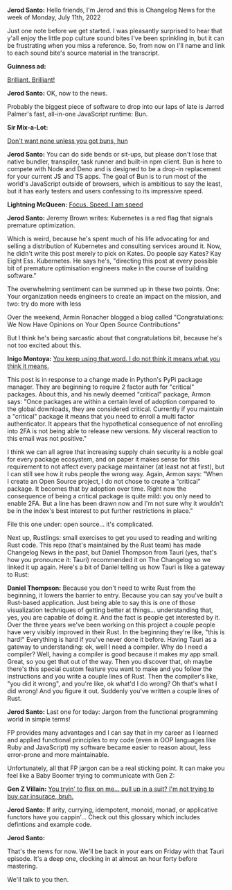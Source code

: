 **Jerod Santo:** Hello friends, I'm Jerod and this is Changelog News for the week of Monday, July 11th, 2022

Just one note before we get started. I was pleasantly surprised to hear that y'all enjoy the little pop culture sound bites I've been sprinkling in, but it can be frustrating when you miss a reference. So, from now on I'll name and link to each sound bite's source material in the transcript.

**Guinness ad:**

[Brilliant. Brilliant!](https://www.youtube.com/watch?v=2K8Osz9RnvY)

**Jerod Santo:** OK, now to the news.

Probably the biggest piece of software to drop into our laps of late is Jarred Palmer's fast, all-in-one JavaScript runtime: Bun.

**Sir Mix-a-Lot:**

[Don't want none unless you got buns, hun](https://genius.com/4102404)

**Jerod Santo:** You can do side bends or sit-ups, but please don't lose that native bundler, transpiler, task runner and built-in npm client. Bun is here to compete with Node and Deno and is designed to be a drop-in replacement for your current JS and TS apps. The goal of Bun is to run most of the world's JavaScript outside of browsers, which is ambitious to say the least, but it has early testers and users confessing to its impressive speed.

**Lightning McQueen:** [Focus. Speed. I am speed](https://www.youtube.com/watch?v=4LaYn0541ro)

**Jerod Santo:** Jeremy Brown writes: Kubernetes is a red flag that signals premature optimization.

Which is weird, because he's spent much of his life advocating for and selling a distribution of Kubernetes and consulting services around it. Now, he didn't write this post merely to pick on Kates. Do people say Kates? Kay Eight Ess. Kubernetes. He says he's, "directing this post at every possible bit of premature optimisation engineers make in the course of building software."

The overwhelming sentiment can be summed up in these two points. One: Your organization needs engineers to create an impact on the mission, and two: try do more with less

Over the weekend, Armin Ronacher blogged a blog called "Congratulations: We Now Have Opinions on Your Open Source Contributions"

But I think he's being sarcastic about that congratulations bit, because he's not too excited about this.

**Inigo Montoya:** [You keep using that word. I do not think it means what you think it means.](https://www.youtube.com/watch?v=dTRKCXC0JFg)

This post is in response to a change made in Python's PyPi package manager. They are beginning to require 2 factor auth for "critical" packages. About this, and his newly deemed "critical" package, Armon says: "Once packages are within a certain level of adoption compared to the global downloads, they are considered critical. Currently if you maintain a "critical" package it means that you need to enroll a multi factor authenticator. It appears that the hypothetical consequence of not enrolling into 2FA is not being able to release new versions. My visceral reaction to this email was not positive."

I think we can all agree that increasing supply chain security is a noble goal for every package ecosystem, and on paper it makes sense for this requirement to not affect every package maintainer (at least not at first), but I can still see how it rubs people the wrong way. Again, Armon says: "When I create an Open Source project, I do not chose to create a “critical” package. It becomes that by adoption over time. Right now the consequence of being a critical package is quite mild: you only need to enable 2FA. But a line has been drawn now and I'm not sure why it wouldn't be in the index's best interest to put further restrictions in place."

File this one under: open source... it's complicated.

Next up, Rustlings: small exercises to get you used to reading and writing Rust code. This repo (that's maintained by the Rust team) has made Changelog News in the past, but Daniel Thompson from Tauri (yes, that's how you pronounce it: Tauri) recommended it on The Changelog so we linked it up again. Here's a bit of Daniel telling us how Tauri is like a gateway to Rust:

**Daniel Thompson:** Because you don't need to write Rust from the beginning, it lowers the barrier to entry. Because you can say you've built a Rust-based application. Just being able to say this is one of those visualization techniques of getting better at things... understanding that, yes, you are capable of doing it. And the fact is  people get interested by it. Over the three years we've been working on this project a couple people have very visibly improved in their Rust. In the beginning they're like, "this is hard!" Everything is hard if you've never done it before. Having Tauri as a gateway to understanding: ok, well I need a compiler. Why do I need a compiler? Well, having a compiler is good because it makes my app small. Great, so you get that out of the way. Then you discover that, oh maybe there's this special custom feature you want to make and you follow the instructions and you write a couple lines of Rust. Then the compiler's like, "you did it wrong", and you're like, ok what'd I do wrong? Oh that's what I did wrong! And you figure it out. Suddenly you've written a couple lines of Rust.

**Jerod Santo:** Last one for today: Jargon from the functional programming world in simple terms!

FP provides many advantages and I can say that in my career as I learned and applied functional principles to my code  (even in OOP languages like Ruby and JavaScript) my software became easier to reason about, less error-prone and more maintainable.

Unfortunately, all that FP jargon can be a real sticking point. It can make you feel like a Baby Boomer trying to communicate with Gen Z:

**Gen Z Villain:** [You tryin' to flex on me... pull up in a suit? I'm not trying to buy car insurace, bruh.](https://www.youtube.com/watch?v=65kPTniJusE)

**Jerod Santo:** If arity, currying, idempotent, monoid, monad, or applicative functors have you cappin'... Check out this glossary which includes defintions and example code.

**Jerod Santo:**

That's the news for now. We'll be back in your ears on Friday with that Tauri episode. It's a deep one, clocking in at almost an hour forty before mastering.

We'll talk to you then.
